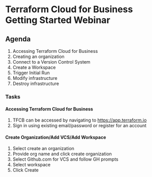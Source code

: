 # Terraform Cloud for Business Getting Started Webinar

## Agenda

1. Accessing Terraform Cloud for Business
2. Creating an organization
3. Connect to a Version Control System
4. Create a Workspace
5. Trigger Initial Run
5. Modify infrastructure
6. Destroy infrastructure

### Tasks

#### Accessing Terraform Cloud for Business

1. TFCB can be accessed by navigating to https://app.terraform.io
2. Sign in using existing email/password or register for an account

#### Create Organization/Add VCS/Add Workspace

1. Select create an organization
2. Provide org name and click create organization
3. Select Github.com for VCS and follow GH prompts
4. Select workspace
5. Click Create

